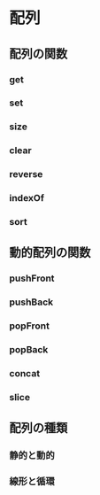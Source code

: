 # 配列

## 配列の関数

### get

### set

### size

### clear

### reverse

### indexOf

### sort

## 動的配列の関数

### pushFront

### pushBack

### popFront

### popBack

### concat

### slice

## 配列の種類

### 静的と動的

### 線形と循環
